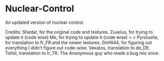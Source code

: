 Nuclear-Control
===============

An updated version of nuclear control.

Credits:
Shedar, for the original code and textures.
Zuxelus, for trying to update it (code wise)
Me, for trying to update it (code wise) >.>
Pyrolusite, for translation to fr_FR and the newer textures.
Dmf444, for figuring out everything I didn’t figure out code-wise.
Vexatos, translation to de_DE.
Toltol, translation to tr_TR.
The Anonymous guy who made a bug mix once.
